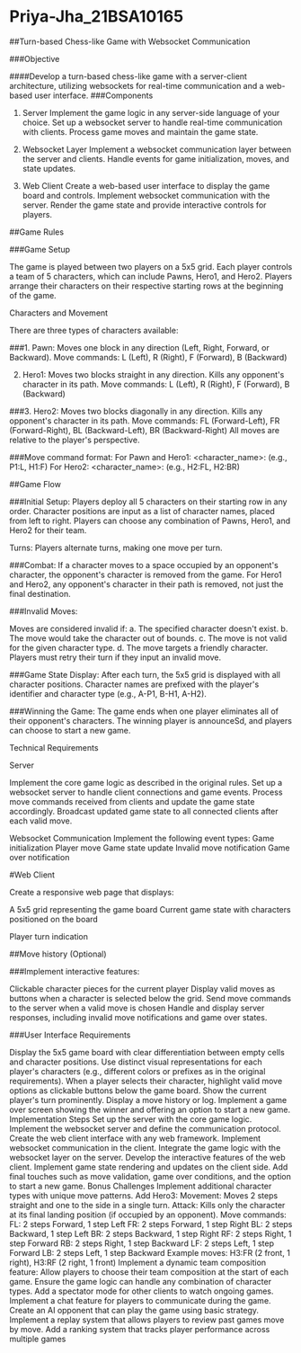 # Priya-Jha_21BSA10165

##Turn-based Chess-like Game with Websocket Communication 

###Objective

####Develop a turn-based chess-like game with a server-client architecture, utilizing websockets for real-time communication and a web-based user interface. 
###Components 
1. Server 
Implement the game logic in any server-side language of your choice. 
Set up a websocket server to handle real-time communication with clients. 
Process game moves and maintain the game state.

3. Websocket Layer 
Implement a websocket communication layer between the server and clients. 
Handle events for game initialization, moves, and state updates. 

3. Web Client 
Create a web-based user interface to display the game board and controls. 
Implement websocket communication with the server. 
Render the game state and provide interactive controls for players.

##Game Rules

###Game Setup 

The game is played between two players on a 5x5 grid. 
Each player controls a team of 5 characters, which can include Pawns, Hero1, and Hero2. 
Players arrange their characters on their respective starting rows at the beginning of the game. 

 

Characters and Movement 

There are three types of characters available: 

 ###1. Pawn: 
Moves one block in any direction (Left, Right, Forward, or Backward). 
Move commands: L (Left), R (Right), F (Forward), B (Backward) 

2. Hero1: 
Moves two blocks straight in any direction. 
Kills any opponent's character in its path. 
Move commands: L (Left), R (Right), F (Forward), B (Backward) 

###3. Hero2: 
Moves two blocks diagonally in any direction. 
Kills any opponent's character in its path. 
Move commands: FL (Forward-Left), FR (Forward-Right), BL (Backward-Left), BR (Backward-Right) 
All moves are relative to the player's perspective. 

###Move command format: 
For Pawn and Hero1: <character_name>:<move> (e.g., P1:L, H1:F) 
For Hero2: <character_name>:<move> (e.g., H2:FL, H2:BR) 

##Game Flow 

###Initial Setup: 
Players deploy all 5 characters on their starting row in any order. 
Character positions are input as a list of character names, placed from left to right. 
Players can choose any combination of Pawns, Hero1, and Hero2 for their team. 

Turns: 
Players alternate turns, making one move per turn. 

###Combat: 
If a character moves to a space occupied by an opponent's character, the opponent's character is removed from the game. 
For Hero1 and Hero2, any opponent's character in their path is removed, not just the final destination. 

###Invalid Moves: 

Moves are considered invalid if: a. The specified character doesn't exist. b. The move would take the character out of bounds. c. The move is not valid for the given character type. d. The move targets a friendly character. 
Players must retry their turn if they input an invalid move. 

###Game State Display: 
After each turn, the 5x5 grid is displayed with all character positions. 
Character names are prefixed with the player's identifier and character type (e.g., A-P1, B-H1, A-H2). 

###Winning the Game: 
The game ends when one player eliminates all of their opponent's characters. 
The winning player is announceSd, and players can choose to start a new game. 


Technical Requirements 

Server 

Implement the core game logic as described in the original rules. 
Set up a websocket server to handle client connections and game events. 
Process move commands received from clients and update the game state accordingly. 
Broadcast updated game state to all connected clients after each valid move. 

Websocket Communication 
Implement the following event types: 
Game initialization 
Player move 
Game state update 
Invalid move notification 
Game over notification 

#Web Client 

Create a responsive web page that displays: 

A 5x5 grid representing the game board 
Current game state with characters positioned on the board 

Player turn indication 

##Move history (Optional) 

###Implement interactive features: 

Clickable character pieces for the current player 
Display valid moves as buttons when a character is selected below the grid. 
Send move commands to the server when a valid move is chosen 
Handle and display server responses, including invalid move notifications and game over states.

###User Interface Requirements

Display the 5x5 game board with clear differentiation between empty cells and character positions. 
Use distinct visual representations for each player's characters (e.g., different colors or prefixes as in the original requirements). 
When a player selects their character, highlight valid move options as clickable buttons below the game board. 
Show the current player's turn prominently. 
Display a move history or log. 
Implement a game over screen showing the winner and offering an option to start a new game. 
Implementation Steps 
Set up the server with the core game logic. 
Implement the websocket server and define the communication protocol. 
Create the web client interface with any web framework. 
Implement websocket communication in the client. 
Integrate the game logic with the websocket layer on the server. 
Develop the interactive features of the web client. 
Implement game state rendering and updates on the client side. 
Add final touches such as move validation, game over conditions, and the option to start a new game. 
Bonus Challenges 
Implement additional character types with unique move patterns. 
Add Hero3: 
Movement: Moves 2 steps straight and one to the side in a single turn. 
Attack: Kills only the character at its final landing position (if occupied by an opponent). 
Move commands: 
FL: 2 steps Forward, 1 step Left 
FR: 2 steps Forward, 1 step Right 
BL: 2 steps Backward, 1 step Left 
BR: 2 steps Backward, 1 step Right 
RF: 2 steps Right, 1 step Forward 
RB: 2 steps Right, 1 step Backward 
LF: 2 steps Left, 1 step Forward 
LB: 2 steps Left, 1 step Backward 
Example moves: H3:FR (2 front, 1 right), H3:RF (2 right, 1 front) 
Implement a dynamic team composition feature: 
Allow players to choose their team composition at the start of each game. 
Ensure the game logic can handle any combination of character types. 
Add a spectator mode for other clients to watch ongoing games. 
Implement a chat feature for players to communicate during the game. 
Create an AI opponent that can play the game using basic strategy. 
Implement a replay system that allows players to review past games move by move. 
Add a ranking system that tracks player performance across multiple games


